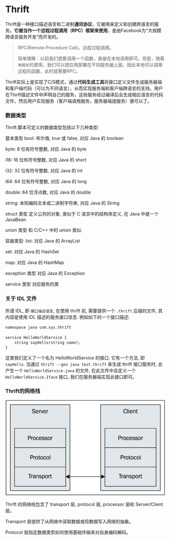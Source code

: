 # Thrift

Thrift是一种接口描述语言和二进制**通讯协议**，它被用来定义和创建跨语言的服务。**它被当作一个远程过程调用（RPC）框架来使用**，是由Facebook为“大规模跨语言服务开发”而开发的。

> RPC(Remote Procedure Call)，远程过程调用。
>
> 简单理解：以前我们想要调用一个函数，直接在本地调用即可。但是，随着`微服务`的使用，我们可以把应用部署在不同服务器上面，因此本地可以调用远程的函数，此时就需要RPC。

Thrift实际上是实现了C/S模式，通过**代码生成工具**将接口定义文件生成服务器端和客户端代码（可以为不同语言），从而实现服务端和客户端跨语言的支持。用户在Thirft描述文件中声明自己的服务，这些服务经过编译后会生成相应语言的代码文件，然后用户实现服务（客户端调用服务，服务器端提服务）便可以了。

### 数据类型
Thrift 脚本可定义的数据类型包括以下几种类型:

基本类型
bool: 布尔值, true 或 false, 对应 Java 的 boolean

byte: 8 位有符号整数, 对应 Java 的 byte

i16: 16 位有符号整数, 对应 Java 的 short

i32: 32 位有符号整数, 对应 Java 的 int

i64: 64 位有符号整数, 对应 Java 的 long

double: 64 位浮点数, 对应 Java 的 double

string: 未知编码文本或二进制字符串, 对应 Java 的 String

struct 类型
定义公共的对象, 类似于 C 语言中的结构体定义, 在 Java 中是一个 JavaBean

union 类型
和 C/C++ 中的 union 类似.

容器类型:
list: 对应 Java 的 ArrayList

set: 对应 Java 的 HashSet

map: 对应 Java 的 HashMap

exception 类型
对应 Java 的 Exception

service 类型
对应服务的类

### 关于 IDL 文件

所谓 IDL, 即 `接口描述语言`, 在使用 thrift 前, 需要提供一个 `.thrift` 后缀的文件, 其内容是使用 IDL 描述的服务接口信息.
例如如下的一个接口描述:

```thrift
namespace java com.xys.thrift

service HelloWorldService {
    string sayHello(string name);
}
```

这里我们定义了一个名为 HelloWorldService 的接口, 它有一个方法, 即 `sayHello`. 当通过 `thrift --gen java test.thrift` 来生成 thrift 接口服务时, 会产生一个 `HelloWorldService.java` 的文件, 在此文件中会定义一个 `HelloWorldService.Iface` 接口, 我们在服务器端实现此接口即可。

### Thrift的网络栈

![clipboard.png](img/Thrift.assets/bVKg6t.png)

Thrift 的网络栈包含了 transport 层, protocol 层, processor 层和 Server/Client 层。

Transport 层提供了从网络中读取数据或将数据写入网络的抽象。

Protocol 层指定数据类型如何使用基础传输来对自身编码解码。